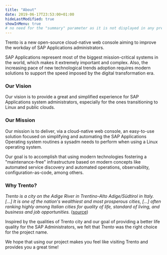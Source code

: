 ```yaml
---
title: "About"
date: 2019-06-17T23:53:00+01:00
hideLastModified: true
showInMenu: true
# no need for the "summary" parameter as it is not displayed in any previews
---
```

Trento is a new open-source cloud-native web console aiming to improve the workday of SAP Applications administrators.

SAP Applications represent most of the biggest mission-critical systems in the world, which makes it extremely important and complex. Also, the increasing pace of new technological trends adoption requires modern solutions to support the speed imposed by the digital transformation era.

### Our Vision

Our vision is to provide a great and simplified experience for SAP Applications system administrators, especially for the ones transitioning to Linux and public clouds.

### Our Mission

Our mission is to deliver, via a cloud-native web console, an easy-to-use solution focused on simplifying and automating the SAP Applications Operating system routines a sysadm needs to perform when using a Linux operating system.

Our goal is to accomplish that using modern technologies fostering a "maintenance-free" infrastructure based on modern concepts like automated service discovery and automated operations, observability, configuration-as-code, among others. 

### Why Trento?

_Trento is a city on the Adige River in Trentino-Alto Adige/Südtirol in Italy.
[...] It is one of the nation's wealthiest and most prosperous cities, [...]
often ranking highly among Italian cities for quality of life, standard of
living, and business and job opportunities._ ([source](https://en.wikipedia.org/wiki/Trento))

Inspired by the qualities of Trento city and our goal of providing a better life quality for the SAP Administrators, we felt that _Trento_ was the right choice for the project name.

We hope that using our project makes you feel like visiting Trento and provides you a great time!